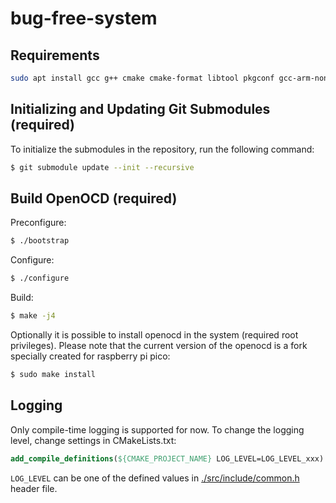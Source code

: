 # bug-free-system

## Requirements

```sh
sudo apt install gcc g++ cmake cmake-format libtool pkgconf gcc-arm-none-eabi
```

## Initializing and Updating Git Submodules (required)

To initialize the submodules in the repository, run the following command:

```sh
$ git submodule update --init --recursive
```

## Build OpenOCD (required)

Preconfigure:

```sh
$ ./bootstrap
```

Configure:

```sh
$ ./configure
```

Build:

```sh
$ make -j4
```

Optionally it is possible to install openocd in the system (required root privileges). Please note that the current version of the openocd is a fork specially created for raspberry pi pico:

```sh
$ sudo make install
```


## Logging

Only compile-time logging is supported for now. To change the logging level, change settings in CMakeLists.txt:

```cmake
add_compile_definitions(${CMAKE_PROJECT_NAME} LOG_LEVEL=LOG_LEVEL_xxx)
```

`LOG_LEVEL` can be one of the defined values in [./src/include/common.h](./src/include/common.h#L3-L8) header file.
